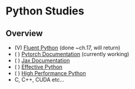 # Python Studies

## Overview

* (V) [Fluent Python](https://www.oreilly.com/library/view/fluent-python-2nd/9781492056348/) (done ~ch.17, will return)  
* ( ) [Pytorch Documentation](https://pytorch.org/docs/stable/index.html) (currently working)  
* ( ) [Jax Documentation](https://jax.readthedocs.io/en/latest/) 
* ( ) [Effective Python](https://effectivepython.com/)
* ( ) [High Performance Python](https://www.oreilly.com/library/view/high-performance-python/9781492055013/)
* C, C++, CUDA etc... 
